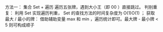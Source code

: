 方法一： 集合 Set + 遍历
遍历五张牌，遇到大小王（即 00 ）直接跳过。
判别重复： 利用 Set 实现遍历判重， Set 的查找方法的时间复杂度为 O(1)O(1) ；
获取最大 / 最小的牌： 借助辅助变量 max 和 min ，遍历统计即可。最大牌 - 最小牌 < 5 则可构成顺子

<!-- 
class Solution {
    public boolean isStraight(int[] nums) {
        Set<Integer> repeat = new HashSet<>();
        int max = 0, min = 14;
        for(int num : nums) {
            if(num == 0) continue; // 跳过大小王
            max = Math.max(max, num); // 最大牌
            min = Math.min(min, num); // 最小牌
            if(repeat.contains(num)) return false; // 若有重复，提前返回 false
            repeat.add(num); // 添加此牌至 Set
        }
        return max - min < 5; // 
    }
} -->



